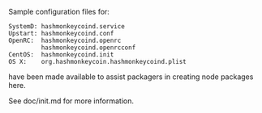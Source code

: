 Sample configuration files for:
```
SystemD: hashmonkeycoind.service
Upstart: hashmonkeycoind.conf
OpenRC:  hashmonkeycoind.openrc
         hashmonkeycoind.openrcconf
CentOS:  hashmonkeycoind.init
OS X:    org.hashmonkeycoin.hashmonkeycoind.plist
```
have been made available to assist packagers in creating node packages here.

See doc/init.md for more information.
